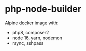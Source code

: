# php-node-builder
Alpine docker image with:
- php8, composer2
- node 16, yarn, nodemon
- rsync, sshpass